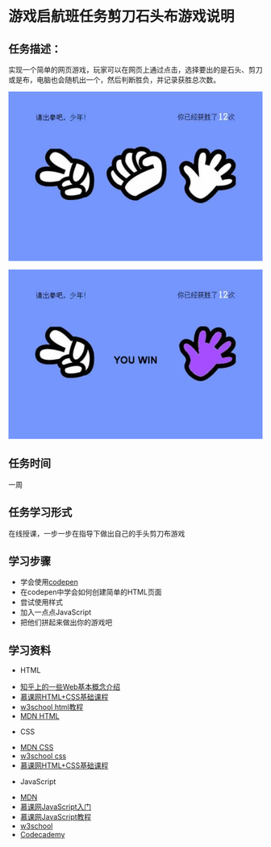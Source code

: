 # 游戏启航班任务剪刀石头布游戏说明

## 任务描述：

实现一个简单的网页游戏，玩家可以在网页上通过点击，选择要出的是石头、剪刀或是布，电脑也会随机出一个，然后判断胜负，并记录获胜总次数。

![示例图1](../asset/pic_task_game_qihang_001.jpg)

![示例图2](../asset/pic_task_game_qihang_002.jpg)

## 任务时间

一周

## 任务学习形式

在线授课，一步一步在指导下做出自己的手头剪刀布游戏

## 学习步骤

* 学会使用[codepen](http://codepen.io/)
* 在codepen中学会如何创建简单的HTML页面
* 尝试使用样式
* 加入一点点JavaScript
* 把他们拼起来做出你的游戏吧

## 学习资料

* HTML

- [知乎上的一些Web基本概念介绍](http://www.zhihu.com/question/22689579)
- [慕课网HTML+CSS基础课程](http://www.imooc.com/learn/9)
- [w3school html教程](http://w3school.com.cn/html/index.asp)
- [MDN HTML](https://developer.mozilla.org/zh-CN/docs/Web/HTML/Introduction)

* CSS

- [MDN CSS](https://developer.mozilla.org/zh-CN/docs/Web/Guide/CSS/Getting_started)
- [w3school css](http://w3school.com.cn/css/index.asp)
- [慕课网HTML+CSS基础课程](http://www.imooc.com/learn/9)

* JavaScript

- [MDN](https://developer.mozilla.org/zh-CN/docs/Web/JavaScript)
- [慕课网JavaScript入门](http://www.imooc.com/learn/36)
- [慕课网JavaScript教程](http://www.imooc.com/learn/10)
- [w3school](http://www.w3school.com.cn/js/)
- [Codecademy](http://www.codecademy.com/tracks/javascript)
